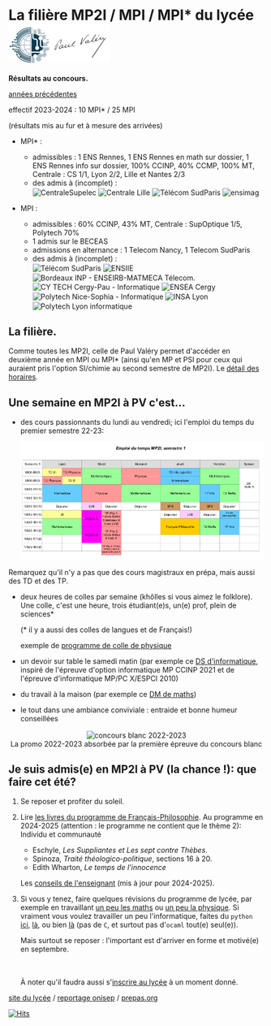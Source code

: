 <div>
<h1><span style="vertical-align: middle;">La filière MP2I / MPI / MPI* du lycée</span> <img src="images/logo.png" alt="Paul Valéry" width="200" style="vertical-align: middle;" /></h1>
</div>

**Résultats au concours.**

[années précédentes](resultats.md)

effectif 2023-2024 : 10 MPI* / 25 MPI

(résultats mis au fur et à mesure des arrivées)

* MPI\* :
  * admissibles : 1 ENS Rennes, 1 ENS Rennes en math sur dossier, 1
    ENS Rennes info sur dossier, 100%
    CCINP, 40% CCMP, 100% MT, Centrale : CS 1/1, Lyon 2/2, Lille et
    Nantes 2/3
  * des admis à (incomplet) :<br />
  <img
  src="https://www.centralesupelec.fr/sites/all/themes/cs_theme/medias/common/images/intro/logo.png"
  alt="CentraleSupelec" height="80" style="vertical-align: middle;" />
  <img
  src="https://centralelille.fr/wp-content/uploads/2019/07/Centrale-Lille.png"
  alt="Centrale Lille" height="80" style="vertical-align: middle;" />
  <img
  src="https://upload.wikimedia.org/wikipedia/fr/thumb/1/1d/Logo_T%C3%A9l%C3%A9com_SudParis.svg/383px-Logo_T%C3%A9l%C3%A9com_SudParis.svg.png?20200526100253"
  alt="Télécom SudParis" height="80" style="vertical-align: middle;" />
    <img src="https://ensimag.grenoble-inp.fr/uas/alias2/LOGO/Grenoble+INP+-+Ensimag+%28couleur%2C+RVB%2C+120px%29.png" alt="ensimag" height="80" style="vertical-align: middle;" />

* MPI :
  * admissibles : 60% CCINP, 43% MT, Centrale : SupOptique 1/5,
    Polytech 70%
  * 1 admis sur le BECEAS
  * admissions en alternance : 1 Telecom Nancy, 1 Telecom SudParis
  * des admis à (incomplet) :<br />
  <img
  src="https://upload.wikimedia.org/wikipedia/fr/thumb/1/1d/Logo_T%C3%A9l%C3%A9com_SudParis.svg/383px-Logo_T%C3%A9l%C3%A9com_SudParis.svg.png?20200526100253"
  alt="Télécom SudParis" height="80" style="vertical-align: middle;" />
<img
  src="https://www.ensiie.fr/wp-content/uploads/2018/04/ENSIIE01.png"
  alt="ENSIIE" height="80" style="vertical-align: middle;" />
  <img
  src="https://enseirb-matmeca.bordeaux-inp.fr/sites/default/files/upload/Logos/2021/logo_em.svg" alt="Bordeaux INP - ENSEIRB-MATMECA Télecom." height="70" style="vertical-align: middle;" />
<img
  src="https://cytech.cyu.fr/uas/CYTech/LOGO_COULEUR/CY-Tech_coul.png"
  alt="CY TECH Cergy-Pau - Informatique" height="80"
  style="vertical-align: middle;" />
  <img
  src="https://www.ensea.fr/sites/all/themes/custom/customer/logo.png"
  alt="ENSEA Cergy" height="80" style="vertical-align: middle;" />
  <img
  src="https://www.telecom-valley.fr/wp-content/uploads/2023/04/Polytech-Nice-Sophia_annuaire.jpg"
  alt="Polytech Nice-Sophia - Informatique" height="80"
  style="vertical-align: middle;" />
  <img
  src="https://www.insa-lyon.fr/sites/all/themes/insa/logo.png"
  alt="INSA Lyon" height="80"
  style="vertical-align: middle;" />
  <img
  src="https://polytech.univ-lyon1.fr/uas/polytech/LOGO/UDL_logo_blanc-01+%282%29.png"
  alt="Polytech Lyon informatique" height="80"
  style="vertical-align: middle;" />

## La filière.

Comme toutes les MP2I, celle de Paul Valéry permet
d'accéder en deuxième année en MPI ou MPI* (ainsi qu'en MP et PSI pour
ceux qui auraient pris l'option SI/chimie au second semestre de
MP2I). Le <a href="https://prepas.org/?article=42" target="_blank">détail des horaires</a>.

## Une semaine en MP2I à PV c'est...

* des cours passionnants du lundi au vendredi; ici l'emploi du temps du
   premier semestre 22-23:
   
   ![](images/Edt_MP2I_22_23_sem1.png)

Remarquez qu'il n'y a pas que des cours magistraux en prépa, mais aussi des
TD et des TP.

* deux heures de colles par semaine (khôlles si vous aimez le folklore).
   Une colle, c'est une heure, trois étudiant(e)s, un(e) prof, plein de
   sciences*

   (* il y a aussi des colles de langues et de Français!)
   
   exemple de [programme de colle de physique](semaine_2023-05-15.pdf)
* un devoir sur table le samedi matin (par exemple ce [DS
  d'informatique](ds3_2022-2023.pdf), inspiré de l'épreuve d'option
  informatique MP CCINP 2021 et de l'épreuve
  d'informatique MP/PC X/ESPCI 2010)

* du travail à la maison (par exemple ce [DM de maths](DM_17.pdf))

* le tout dans une ambiance conviviale : entraide et bonne humeur
  conseillées
  
<center>
<img src="images/classe.jpg" alt="concours blanc 2022-2023"
width="400" style="vertical-align: middle;" /><br />
<span>La promo 2022-2023 absorbée par la première épreuve du concours
blanc</span>
</center>


## Je suis admis(e) en MP2I à PV (la chance !): que faire cet été?

1. Se reposer et profiter du soleil.

2. Lire <a href="https://www.education.gouv.fr/bo/2024/Hebdo29/ESRS2418417A">les livres du programme de Français-Philosophie</a>. Au programme
   en 2024-2025 (attention : le programme ne contient que le thème 2):
Individu et communauté

    * Eschyle, _Les Suppliantes et Les sept contre Thèbes_.
    * Spinoza, _Traité théologico-politique_, sections 16 à 20.
    * Edith Wharton, _Le temps de l’innocence_
     
     Les <a
     href="https://cahier-de-prepa.fr/mp2i-pv/download?id=1859">conseils
     de l'enseignant</a> (mis à jour pour 2024-2025).
   
3. Si vous y tenez, faire quelques révisions du programme de lycée, par
   exemple en travaillant <a href="https://colasbd.github.io/cdc/" target="_blank">un peu les
   maths</a> ou <a href="https://colasbd.github.io/cde/" target="_blank">un peu la
   physique</a>. Si vraiment vous voulez
   travailler un peu l'informatique, faites du `python`
   <a href="https://www.france-ioi.org/" target="_blank">ici</a>,
   <a href="https://www.codewars.com/?language=python" target="_blank">là</a>, ou bien
   <a href="https://www.codingame.com/start" target="_blank">là</a> (pas de `C`, et surtout pas
   d'`ocaml` tout(e) seul(e)).
   
   Mais surtout se reposer : l'important est d'arriver en forme et motivé(e) en
   septembre.
   
   <br /><br />
   À noter qu'il faudra aussi s'[inscrire au lycée](https://pia.ac-paris.fr/serail/jcms/s2_3459337/fr/inscriptions-et-reinscriptions-en-cpge) à un moment
   donné.

<a
href="https://pia.ac-paris.fr/serail/jcms/s2_1627631/fr/cite-scolaire-paul-valery"
target="_blank">site du lycée</a>
/ <a
href="https://www.onisep.fr/formation/apres-le-bac-les-etudes-superieures/ma-premiere-annee-en/ma-premiere-annee-en-prepa/prepa-mp2i-mathematiques-physique-ingenierie-et-informatique"
target="_blank">reportage onisep</a>
/ <a href="https://prepas.org/" target="_blank">prepas.org</a>

[![Hits](https://hits.seeyoufarm.com/api/count/incr/badge.svg?url=https%3A%2F%2Fineskkk.github.io%2Fentrer-en-mp2i-a-pv%2F&count_bg=%233684C5&title_bg=%23555555&icon=&icon_color=%23E7E7E7&title=hits&edge_flat=false)](https://hits.seeyoufarm.com)
